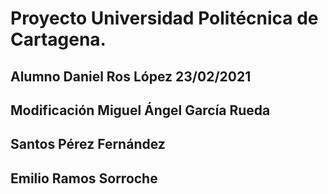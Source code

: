 # Proyecto Universidad Politécnica de Cartagena.


## Alumno Daniel Ros López 23/02/2021

## Modificación Miguel Ángel García Rueda

## Santos Pérez Fernández

## Emilio Ramos Sorroche